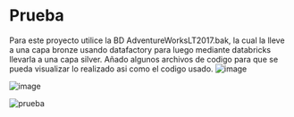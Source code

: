 # Prueba
Para este proyecto utilice la BD AdventureWorksLT2017.bak, la cual la lleve a una capa bronze usando datafactory para luego mediante databricks llevarla a una capa silver. Añado algunos archivos de codigo para que se pueda visualizar lo realizado asi como el codigo usado.
![image](https://github.com/user-attachments/assets/90850e4a-e411-4afe-bfac-f74721a642cb)



![image](https://github.com/user-attachments/assets/e0d0503a-1a32-4bee-b955-630bb05aa91c)


![prueba](https://github.com/user-attachments/assets/a3cb7a56-43bf-4bc0-aed1-94b655665005)

